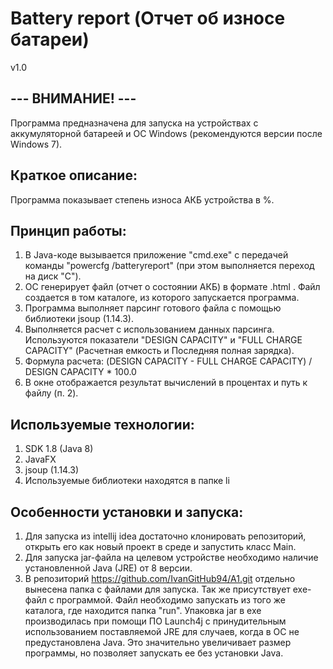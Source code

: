 # Battery report (Отчет об износе батареи)
v1.0

## --- ВНИМАНИЕ! ---
Программа предназначена для запуска на устройствах с аккумуляторной батареей и ОС Windows (рекомендуются версии после Windows 7).

## Краткое описание:

Программа показывает степень износа АКБ устройства в %.

## Принцип работы:

1. В Java-коде вызывается приложение "cmd.exe" с передачей команды "powercfg /batteryreport" (при этом выполняется переход на диск "C").
2. ОС генерирует файл (отчет о состоянии АКБ) в формате .html . Файл создается в том каталоге, из которого запускается программа.
3. Программа выполняет парсинг готового файла с помощью библиотеки jsoup (1.14.3).
4. Выполняется расчет с использованием данных парсинга. Используются показатели "DESIGN CAPACITY" и "FULL CHARGE CAPACITY" (Расчетная емкость и Последняя полная зарядка). 
5. Формула расчета: (DESIGN CAPACITY - FULL CHARGE CAPACITY) / DESIGN CAPACITY * 100.0
6. В окне отображается результат вычислений в процентах и путь к файлу (п. 2).

## Используемые технологии:
1. SDK 1.8 (Java 8)
2. JavaFX
3. jsoup (1.14.3)
4. Используемые библиотеки находятся в папке li

## Особенности установки и запуска:
1. Для запуска из intellij idea достаточно клонировать репозиторий, открыть его как новый проект в среде и запустить класс Main.
2. Для запуска jar-файла на целевом устройстве необходимо наличие установленной Java (JRE) от 8 версии.
3. В репозиторий https://github.com/IvanGitHub94/A1.git отдельно вынесена папка с файлами для запуска. Так же присутствует exe-файл с программой. Файл необходимо запускать из того же каталога, где находится папка "run". 
Упаковка jar в exe производилась при помощи ПО Launch4j с принудительным использованием поставляемой JRE для случаев, когда в ОС не предустановлена Java.
Это значительно увеличивает размер программы, но позволяет запускать ее без установки Java.

